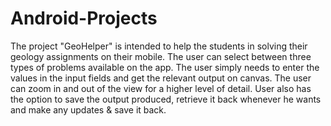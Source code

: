 # Android-Projects

The project "GeoHelper" is intended to help the students in solving their geology assignments on their mobile.
The user can select between three types of problems available on the app. 
The user simply needs to enter the values in the input fields and get the relevant output on canvas.
The user can zoom in and out of the view for a higher level of detail.
User also has the option to save the output produced, retrieve it back whenever he wants and make any updates & save it back.
